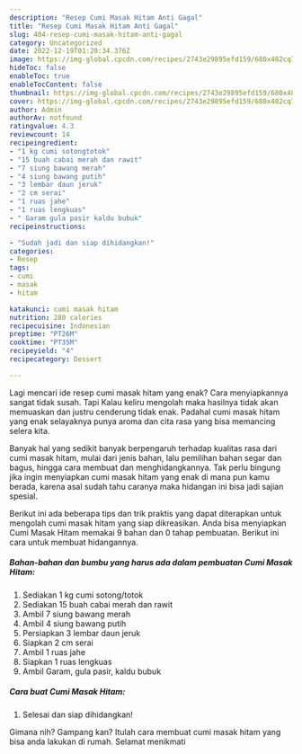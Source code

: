 ```yaml
---
description: "Resep Cumi Masak Hitam Anti Gagal"
title: "Resep Cumi Masak Hitam Anti Gagal"
slug: 404-resep-cumi-masak-hitam-anti-gagal
category: Uncategorized
date: 2022-12-19T01:20:34.376Z
image: https://img-global.cpcdn.com/recipes/2743e29895efd159/680x482cq70/cumi-masak-hitam-foto-resep-utama.jpg
hideToc: false
enableToc: true
enableTocContent: false
thumbnail: https://img-global.cpcdn.com/recipes/2743e29895efd159/680x482cq70/cumi-masak-hitam-foto-resep-utama.jpg
cover: https://img-global.cpcdn.com/recipes/2743e29895efd159/680x482cq70/cumi-masak-hitam-foto-resep-utama.jpg
author: Admin
authorAv: notfound
ratingvalue: 4.3
reviewcount: 14
recipeingredient:
- "1 kg cumi sotongtotok"
- "15 buah cabai merah dan rawit"
- "7 siung bawang merah"
- "4 siung bawang putih"
- "3 lembar daun jeruk"
- "2 cm serai"
- "1 ruas jahe"
- "1 ruas lengkuas"
- " Garam gula pasir kaldu bubuk"
recipeinstructions:

- "Sudah jadi dan siap dihidangkan!"
categories:
- Resep
tags:
- cumi
- masak
- hitam

katakunci: cumi masak hitam 
nutrition: 280 calories
recipecuisine: Indonesian
preptime: "PT26M"
cooktime: "PT35M"
recipeyield: "4"
recipecategory: Dessert

---
```



Lagi mencari ide resep cumi masak hitam yang enak? Cara menyiapkannya sangat tidak susah. Tapi Kalau keliru mengolah maka hasilnya tidak akan memuaskan dan justru cenderung tidak enak. Padahal cumi masak hitam yang enak selayaknya punya aroma dan cita rasa yang bisa memancing selera kita.


Banyak hal yang sedikit banyak berpengaruh terhadap kualitas rasa dari cumi masak hitam, mulai dari jenis bahan, lalu pemilihan bahan segar dan bagus, hingga cara membuat dan menghidangkannya. Tak perlu bingung jika ingin menyiapkan cumi masak hitam yang enak di mana pun kamu berada, karena asal sudah tahu caranya maka hidangan ini bisa jadi sajian spesial.




Berikut ini ada beberapa tips dan trik praktis yang dapat diterapkan untuk mengolah cumi masak hitam yang siap dikreasikan. Anda bisa menyiapkan Cumi Masak Hitam memakai 9 bahan dan 0 tahap pembuatan. Berikut ini cara untuk membuat hidangannya.

<!--inarticleads1-->

##### Bahan-bahan dan bumbu yang harus ada dalam pembuatan Cumi Masak Hitam:

1. Sediakan 1 kg cumi sotong/totok
1. Sediakan 15 buah cabai merah dan rawit
1. Ambil 7 siung bawang merah
1. Ambil 4 siung bawang putih
1. Persiapkan 3 lembar daun jeruk
1. Siapkan 2 cm serai
1. Ambil 1 ruas jahe
1. Siapkan 1 ruas lengkuas
1. Ambil  Garam, gula pasir, kaldu bubuk




<!--inarticleads2-->

##### Cara buat Cumi Masak Hitam:


1. Selesai dan siap dihidangkan!



Gimana nih? Gampang kan? Itulah cara membuat cumi masak hitam yang bisa anda lakukan di rumah. Selamat menikmati
